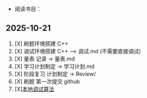 - 阅读书目：

## 2025-10-21

1. [X] 刷题环境搭建 C++
2. [X] 调试环境搭建 C++ --> 调试.md (不需要直接调试)
3. [X] 量表 记录 -> 量表.md
4. [X] 学习计划制定 -> 学习计划.md
5. [X] 阶段复习 计划制定 -> Review/
6. [X] 刷题 第一次提交 github
7. [X][本地调试算法](https://labuladong.online/algo/intro/vscode/#%E6%9C%AC%E5%9C%B0%E8%B0%83%E8%AF%95%E7%AE%97%E6%B3%95%E4%BB%A3%E7%A0%81-%E5%8F%AF%E9%80%89)


